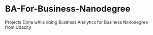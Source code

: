 # BA-For-Business-Nanodegree
Projects Done while doing Business Analytics for Business Nanodegree from Udacity
